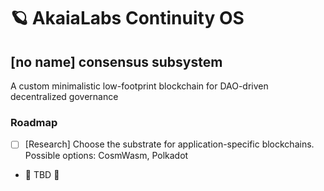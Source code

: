 # 🪐 AkaiaLabs Continuity OS

## [no name] consensus subsystem

A custom minimalistic low-footprint blockchain for DAO-driven decentralized governance

### Roadmap

- [ ] [Research] Choose the substrate for application-specific blockchains. Possible options: CosmWasm, Polkadot
- 🚧 TBD 🚧
